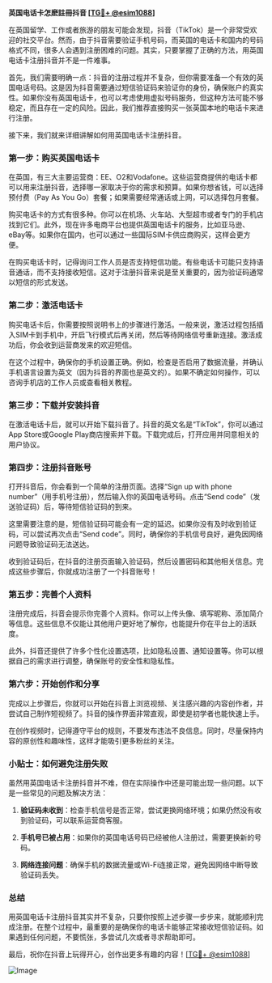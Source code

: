 **英国电话卡怎麽註冊抖音 [[TG💪+ @esim1088](https://t.me/s/esim1088)]**

在英国留学、工作或者旅游的朋友可能会发现，抖音（TikTok）是一个非常受欢迎的社交平台。然而，由于抖音需要验证手机号码，而英国的电话卡和国内的号码格式不同，很多人会遇到注册困难的问题。其实，只要掌握了正确的方法，用英国电话卡注册抖音并不是一件难事。

首先，我们需要明确一点：抖音的注册过程并不复杂，但你需要准备一个有效的英国电话号码。这是因为抖音需要通过短信验证码来验证你的身份，确保账户的真实性。如果你没有英国电话卡，也可以考虑使用虚拟号码服务，但这种方法可能不够稳定，而且存在一定的风险。因此，我们推荐直接购买一张英国本地的电话卡来进行注册。

接下来，我们就来详细讲解如何用英国电话卡注册抖音。

### 第一步：购买英国电话卡

在英国，有三大主要运营商：EE、O2和Vodafone。这些运营商提供的电话卡都可以用来注册抖音，选择哪一家取决于你的需求和预算。如果你想省钱，可以选择预付费（Pay As You Go）套餐；如果需要经常通话或上网，可以选择包月套餐。

购买电话卡的方式有很多种。你可以在机场、火车站、大型超市或者专门的手机店找到它们。此外，现在许多电商平台也提供英国电话卡的服务，比如亚马逊、eBay等。如果你在国内，也可以通过一些国际SIM卡供应商购买，这样会更方便。

在购买电话卡时，记得询问工作人员是否支持短信功能。有些电话卡可能只支持语音通话，而不支持接收短信。这对于注册抖音来说是至关重要的，因为验证码通常以短信的形式发送。

### 第二步：激活电话卡

购买电话卡后，你需要按照说明书上的步骤进行激活。一般来说，激活过程包括插入SIM卡到手机中，开启飞行模式后再关闭，然后等待网络信号重新连接。激活成功后，你会收到运营商发来的欢迎短信。

在这个过程中，确保你的手机设置正确。例如，检查是否启用了数据流量，并确认手机语言设置为英文（因为抖音的界面也是英文的）。如果不确定如何操作，可以咨询手机店的工作人员或查看相关教程。

### 第三步：下载并安装抖音

在激活电话卡后，就可以开始下载抖音了。抖音的英文名是“TikTok”，你可以通过App Store或Google Play商店搜索并下载。下载完成后，打开应用并同意相关的用户协议。

### 第四步：注册抖音账号

打开抖音后，你会看到一个简单的注册页面。选择“Sign up with phone number”（用手机号注册），然后输入你的英国电话号码。点击“Send code”（发送验证码）后，等待短信验证码的到来。

这里需要注意的是，短信验证码可能会有一定的延迟。如果你没有及时收到验证码，可以尝试再次点击“Send code”。同时，确保你的手机信号良好，避免因网络问题导致验证码无法送达。

收到验证码后，在抖音的注册页面输入验证码，然后设置密码和其他相关信息。完成这些步骤后，你就成功注册了一个抖音账号！

### 第五步：完善个人资料

注册完成后，抖音会提示你完善个人资料。你可以上传头像、填写昵称、添加简介等信息。这些信息不仅能让其他用户更好地了解你，也能提升你在平台上的活跃度。

此外，抖音还提供了许多个性化设置选项，比如隐私设置、通知设置等。你可以根据自己的需求进行调整，确保账号的安全性和隐私性。

### 第六步：开始创作和分享

完成以上步骤后，你就可以开始在抖音上浏览视频、关注感兴趣的内容创作者，并尝试自己制作短视频了。抖音的操作界面非常直观，即使是初学者也能快速上手。

在创作视频时，记得遵守平台的规则，不要发布违法不良信息。同时，尽量保持内容的原创性和趣味性，这样才能吸引更多粉丝的关注。

### 小贴士：如何避免注册失败

虽然用英国电话卡注册抖音并不难，但在实际操作中还是可能出现一些问题。以下是一些常见的问题及解决方法：

1. **验证码未收到**：检查手机信号是否正常，尝试更换网络环境；如果仍然没有收到验证码，可以联系运营商客服。
   
2. **手机号已被占用**：如果你的英国电话号码已经被他人注册过，需要更换新的号码。
   
3. **网络连接问题**：确保手机的数据流量或Wi-Fi连接正常，避免因网络中断导致验证码丢失。

### 总结

用英国电话卡注册抖音其实并不复杂，只要你按照上述步骤一步步来，就能顺利完成注册。在整个过程中，最重要的是确保你的电话卡能够正常接收短信验证码。如果遇到任何问题，不要慌张，多尝试几次或者寻求帮助即可。

最后，祝你在抖音上玩得开心，创作出更多有趣的内容！[[TG💪+ @esim1088](https://t.me/s/esim1088)] 

![Image](https://i.postimg.cc/4NQfJmqS/Snipaste-2025-05-13-00-14-12.png)
